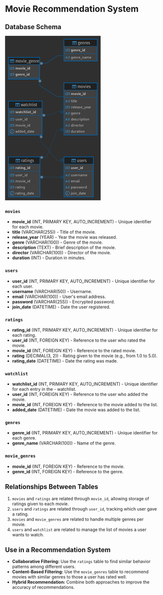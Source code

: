 # Movie Recommendation System

## Database Schema

![imagen1](./images/pic1.png)

### `movies`
- **movie_id** (INT, PRIMARY KEY, AUTO_INCREMENT) - Unique identifier for each movie.
- **title** (VARCHAR(255)) - Title of the movie.
- **release_year** (YEAR) - Year the movie was released.
- **genre** (VARCHAR(100)) - Genre of the movie.
- **description** (TEXT) - Brief description of the movie.
- **director** (VARCHAR(100)) - Director of the movie.
- **duration** (INT) - Duration in minutes.
### `users`
- **user_id** (INT, PRIMARY KEY, AUTO_INCREMENT) - Unique identifier for each user.
- **username** (VARCHAR(50)) - Username.
- **email** (VARCHAR(100)) - User's email address.
- **password** (VARCHAR(255)) - Encrypted password.
- **join_date** (DATETIME) - Date the user registered.
### `ratings`
- **rating_id** (INT, PRIMARY KEY, AUTO_INCREMENT) - Unique identifier for each rating.
- **user_id** (INT, FOREIGN KEY) - Reference to the user who rated the movie.
- **movie_id** (INT, FOREIGN KEY) - Reference to the rated movie.
- **rating** (DECIMAL(3, 2)) - Rating given to the movie (e.g., from 1.0 to 5.0).
- **rating_date** (DATETIME) - Date the rating was made.
### `watchlist`
- **watchlist_id** (INT, PRIMARY KEY, AUTO_INCREMENT) - Unique identifier for each entry in the - watchlist.
- **user_id** (INT, FOREIGN KEY) - Reference to the user who added the movie.
- **movie_id** (INT, FOREIGN KEY) - Reference to the movie added to the list.
- **added_date** (DATETIME) - Date the movie was added to the list.
### `genres`
- **genre_id** (INT, PRIMARY KEY, AUTO_INCREMENT) - Unique identifier for each genre.
- **genre_name** (VARCHAR(100)) - Name of the genre.
### `movie_genres`
- **movie_id** (INT, FOREIGN KEY) - Reference to the movie.
- **genre_id** (INT, FOREIGN KEY) - Reference to the genre.
## Relationships Between Tables
1. `movies` and `ratings` are related through `movie_id`, allowing storage of ratings given to each movie.
2. `users` and `ratings` are related through `user_id`, tracking which user gave a rating.
3. `movies` and `movie_genres` are related to handle multiple genres per movie.
4. `users` and `watchlist` are related to manage the list of movies a user wants to watch.
## Use in a Recommendation System
- **Collaborative Filtering:** Use the `ratings` table to find similar behavior patterns among different users.
- **Content-Based Filtering:** Use the `movie_genres` table to recommend movies with similar genres to those a user has rated well.
- **Hybrid Recommendation:** Combine both approaches to improve the accuracy of recommendations.